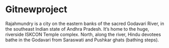 # Gitnewproject

Rajahmundry is a city on the eastern banks of the sacred Godavari River, in the southeast Indian state of Andhra Pradesh. It’s home to the huge, riverside ISKCON Temple complex. North, along the river, Hindu devotees bathe in the Godavari from Saraswati and Pushkar ghats (bathing steps). 

